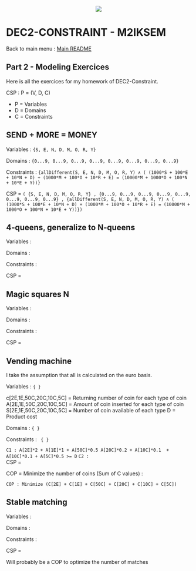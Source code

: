 <p align="center">
  <img src="https://study-eu.s3.amazonaws.com/uploads/university/universit--paris-1-panth-on-sorbonne-479-logo.png">
</p>


# DEC2-CONSTRAINT - M2IKSEM

Back to main menu : [Main README](https://github.com/corentinleroux/dec2-constraint/)

## Part 2 - Modeling Exercices
Here is all the exercices for my homework of DEC2-Constraint.

CSP : P = (V, D, C) 

- P = Variables
- D = Domains
- C = Constraints 
      
## SEND + MORE = MONEY

Variables : `{S, E, N, D, M, O, R, Y}`

Domains : `{0...9, 0...9, 0...9, 0...9, 0...9, 0...9, 0...9, 0...9}`

Constraints : `{allDifferent(S, E, N, D, M, O, R, Y) ∧ ( (1000*S + 100*E + 10*N + D) + (1000*M + 100*O + 10*R + E) = (10000*M + 1000*O + 100*N + 10*E + Y))}`
      
CSP = `( {S, E, N, D, M, O, R, Y} , {0...9, 0...9, 0...9, 0...9, 0...9, 0...9, 0...9, 0...9} , {allDifferent(S, E, N, D, M, O, R, Y) ∧ ( (1000*S + 100*E + 10*N + D) + (1000*M + 100*O + 10*R + E) = (10000*M + 1000*O + 100*N + 10*E + Y))})`

## 4-queens, generalize to N-queens

Variables : ` `

Domains : ` `

Constraints : ` `
      
CSP = ` `

## Magic squares N

Variables : ` `

Domains : ` `

Constraints : ` `
      
CSP = ` `

## Vending machine

I take the assumption that all is calculated on the euro basis.

Variables : `{ } `

c[2E,1E,50C,20C,10C,5C] = Returning number of coin for each type of coin
A[2E,1E,50C,20C,10C,5C] = Amount of coin inserted for each type of coin
S[2E,1E,50C,20C,10C,5C] = Number of coin available of each type 
D = Product cost

Domains : `{ } `

Constraints : ` { }`

`C1 : A[2E]*2 + A[1E]*1 + A[50C]*0.5 A[20C]*0.2 + A[10C]*0.1  + A[10C]*0.1 + A[5C]*0.5 >= D`
`C2 : `      
CSP = ` `

COP = Minimize the number of coins (Sum of C values) :

`COP : Minimize (C[2E] + C[1E] + C[50C] + C[20C] + C[10C] + C[5C])`

## Stable matching

Variables : ` `

Domains : ` `

Constraints : ` `
      
CSP = ` `

Will probably be a COP to optimize the number of matches 
